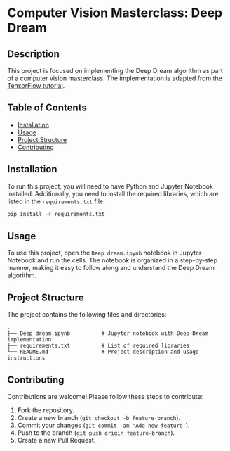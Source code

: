 # Computer Vision Masterclass: Deep Dream

## Description
This project is focused on implementing the Deep Dream algorithm as part of a computer vision masterclass. The implementation is adapted from the [TensorFlow tutorial](https://www.tensorflow.org/beta/tutorials/generative/deepdream).

## Table of Contents
- [Installation](#installation)
- [Usage](#usage)
- [Project Structure](#project-structure)
- [Contributing](#contributing)

## Installation
To run this project, you will need to have Python and Jupyter Notebook installed. Additionally, you need to install the required libraries, which are listed in the `requirements.txt` file.

```bash
pip install -r requirements.txt
```

## Usage
To use this project, open the `Deep dream.ipynb` notebook in Jupyter Notebook and run the cells. The notebook is organized in a step-by-step manner, making it easy to follow along and understand the Deep Dream algorithm.

## Project Structure
The project contains the following files and directories:

```
.
├── Deep dream.ipynb          # Jupyter notebook with Deep Dream implementation
├── requirements.txt          # List of required libraries
└── README.md                 # Project description and usage instructions
```

## Contributing
Contributions are welcome! Please follow these steps to contribute:

1. Fork the repository.
2. Create a new branch (`git checkout -b feature-branch`).
3. Commit your changes (`git commit -am 'Add new feature'`).
4. Push to the branch (`git push origin feature-branch`).
5. Create a new Pull Request.
